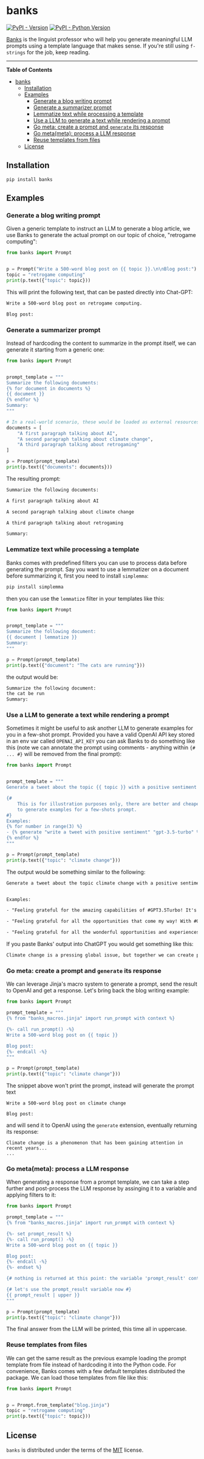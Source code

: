 # banks

[![PyPI - Version](https://img.shields.io/pypi/v/banks.svg)](https://pypi.org/project/banks)
[![PyPI - Python Version](https://img.shields.io/pypi/pyversions/banks.svg)](https://pypi.org/project/banks)

[Banks](https://en.wikipedia.org/wiki/Arrival_(film)) is the linguist professor who will help you generate meaningful LLM prompts using a template language that makes sense.
If you're still using `f-strings` for the job, keep reading.

-----

**Table of Contents**

- [banks](#banks)
  - [Installation](#installation)
  - [Examples](#examples)
    - [Generate a blog writing prompt](#generate-a-blog-writing-prompt)
    - [Generate a summarizer prompt](#generate-a-summarizer-prompt)
    - [Lemmatize text while processing a template](#lemmatize-text-while-processing-a-template)
    - [Use a LLM to generate a text while rendering a prompt](#use-a-llm-to-generate-a-text-while-rendering-a-prompt)
    - [Go meta: create a prompt and `generate` its response](#go-meta-create-a-prompt-and-generate-its-response)
    - [Go meta(meta): process a LLM response](#go-metameta-process-a-llm-response)
    - [Reuse templates from files](#reuse-templates-from-files)
  - [License](#license)

## Installation

```console
pip install banks
```

## Examples

### Generate a blog writing prompt

Given a generic template to instruct an LLM to generate a blog article, we
use Banks to generate the actual prompt on our topic of choice, "retrogame computing":

```py
from banks import Prompt


p = Prompt("Write a 500-word blog post on {{ topic }}.\n\nBlog post:")
topic = "retrogame computing"
print(p.text({"topic": topic}))
```

This will print the following text, that can be pasted directly into Chat-GPT:

```txt
Write a 500-word blog post on retrogame computing.

Blog post:
```

### Generate a summarizer prompt

Instead of hardcoding the content to summarize in the prompt itself, we can generate it
starting from a generic one:


```py
from banks import Prompt


prompt_template = """
Summarize the following documents:
{% for document in documents %}
{{ document }}
{% endfor %}
Summary:
"""

# In a real-world scenario, these would be loaded as external resources from files or network
documents = [
    "A first paragraph talking about AI",
    "A second paragraph talking about climate change",
    "A third paragraph talking about retrogaming"
]

p = Prompt(prompt_template)
print(p.text({"documents": documents}))
```

The resulting prompt:

```txt
Summarize the following documents:

A first paragraph talking about AI

A second paragraph talking about climate change

A third paragraph talking about retrogaming

Summary:
```

### Lemmatize text while processing a template

Banks comes with predefined filters you can use to process data before generating the
prompt. Say you want to use a lemmatizer on a document before summarizing it, first
you need to install `simplemma`:

```sh
pip install simplemma
```

then you can use the `lemmatize` filter in your templates like this:

```py
from banks import Prompt


prompt_template = """
Summarize the following document:
{{ document | lemmatize }}
Summary:
"""

p = Prompt(prompt_template)
print(p.text({"document": "The cats are running"}))
```

the output would be:

```txt
Summarize the following document:
the cat be run
Summary:
```

### Use a LLM to generate a text while rendering a prompt

Sometimes it might be useful to ask another LLM to generate examples for you in a
few-shot prompt. Provided you have a valid OpenAI API key stored in an env var
called `OPENAI_API_KEY` you can ask Banks to do something like this (note we can
annotate the prompt using comments - anything within `{# ... #}` will be removed
from the final prompt):

```py
from banks import Prompt


prompt_template = """
Generate a tweet about the topic {{ topic }} with a positive sentiment.

{#
    This is for illustration purposes only, there are better and cheaper ways
    to generate examples for a few-shots prompt.
#}
Examples:
{% for number in range(3) %}
- {% generate "write a tweet with positive sentiment" "gpt-3.5-turbo" %}
{% endfor %}
"""

p = Prompt(prompt_template)
print(p.text({"topic": "climate change"}))
```

The output would be something similar to the following:
```txt
Generate a tweet about the topic climate change with a positive sentiment.


Examples:

- "Feeling grateful for the amazing capabilities of #GPT3.5Turbo! It's making my work so much easier and efficient. Thank you, technology!" #positivity #innovation

- "Feeling grateful for all the opportunities that come my way! With #GPT3.5Turbo, I am able to accomplish tasks faster and more efficiently. #positivity #productivity"

- "Feeling grateful for all the wonderful opportunities and experiences that life has to offer! #positivity #gratitude #blessed #gpt3.5turbo"
```

If you paste Banks' output into ChatGPT you would get something like this:
```txt
Climate change is a pressing global issue, but together we can create positive change! Let's embrace renewable energy, protect our planet, and build a sustainable future for generations to come. 🌍💚 #ClimateAction #PositiveFuture
```

### Go meta: create a prompt and `generate` its response

We can leverage Jinja's macro system to generate a prompt, send the result to OpenAI and get a response.
Let's bring back the blog writing example:

```py
from banks import Prompt

prompt_template = """
{% from "banks_macros.jinja" import run_prompt with context %}

{%- call run_prompt() -%}
Write a 500-word blog post on {{ topic }}

Blog post:
{%- endcall -%}
"""

p = Prompt(prompt_template)
print(p.text({"topic": "climate change"}))
```

The snippet above won't print the prompt, instead will generate the prompt text

```
Write a 500-word blog post on climate change

Blog post:
```

and will send it to OpenAI using the `generate` extension, eventually returning its response:

```
Climate change is a phenomenon that has been gaining attention in recent years...
...
```

### Go meta(meta): process a LLM response

When generating a response from a prompt template, we can take a step further and
post-process the LLM response by assinging it to a variable and applying filters
to it:

```py
from banks import Prompt

prompt_template = """
{% from "banks_macros.jinja" import run_prompt with context %}

{%- set prompt_result %}
{%- call run_prompt() -%}
Write a 500-word blog post on {{ topic }}

Blog post:
{%- endcall -%}
{%- endset %}

{# nothing is returned at this point: the variable 'prompt_result' contains the result #}

{# let's use the prompt_result variable now #}
{{ prompt_result | upper }}
"""

p = Prompt(prompt_template)
print(p.text({"topic": "climate change"}))
```

The final answer from the LLM will be printed, this time all in uppercase.

### Reuse templates from files

We can get the same result as the previous example loading the prompt template from file
instead of hardcoding it into the Python code. For convenience, Banks comes with a few
default templates distributed the package. We can load those templates from file like this:

```py
from banks import Prompt


p = Prompt.from_template("blog.jinja")
topic = "retrogame computing"
print(p.text({"topic": topic}))
```

## License

`banks` is distributed under the terms of the [MIT](https://spdx.org/licenses/MIT.html) license.
